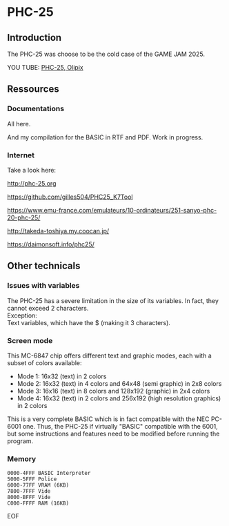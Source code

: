 # PHC-25

## Introduction

The PHC-25 was choose to be the cold case of the GAME JAM 2025.

YOU TUBE: [PHC-25, Olipix](https://youtu.be/B97-ilAeYUk?feature=shared)



## Ressources

### Documentations

All here.

And my compilation for the BASIC in RTF and PDF. Work in progress.


### Internet

Take a look here:

http://phc-25.org

https://github.com/gilles504/PHC25_K7Tool

https://www.emu-france.com/emulateurs/10-ordinateurs/251-sanyo-phc-20-phc-25/

http://takeda-toshiya.my.coocan.jp/

https://daimonsoft.info/phc25/


## Other technicals

### Issues with variables

The PHC-25 has a severe limitation in the size of its variables. In fact, they cannot exceed 2 characters.\
Exception:\
Text variables, which have the $ (making it 3 characters). 

### Screen mode

This MC-6847 chip offers different text and graphic modes, each with a subset of colors available:
- Mode 1: 16x32 (text) in 2 colors
- Mode 2: 16x32 (text) in 4 colors and 64x48 (semi graphic) in 2x8 colors
- Mode 3: 16x16 (text) in 8 colors and 128x192 (graphic) in 2x4 colors
- Mode 4: 16x32 (text) in 2 colors and 256x192 (high resolution graphics) in 2 colors

This is a very complete BASIC which is in fact compatible with the NEC PC-6001 one.
Thus, the PHC-25 if virtually "BASIC" compatible with the 6001, but some instructions and features need to be modified before running the program.

### Memory

	0000-4FFF BASIC Interpreter
	5000-5FFF Police
	6000-77FF VRAM (6KB)
	7800-7FFF Vide
	8000-BFFF Vide
	C000-FFFF RAM (16KB)



EOF